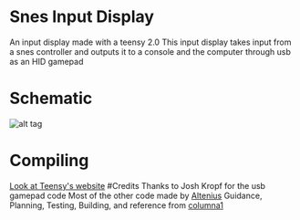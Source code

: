 # Snes Input Display
An input display made with a teensy 2.0
This input display takes input from a snes controller and outputs it to a console and the computer through usb as an HID gamepad
# Schematic
![alt tag](https://raw.github.com/columna1/Snes-input-display/master/schematic-v1.0.png)
# Compiling
[Look at Teensy's website](https://www.pjrc.com/teensy/first_use.html)
#Credits
Thanks to Josh Kropf for the usb gamepad code
Most of the other code made by [Altenius](https://github.com/Altenius)
Guidance, Planning, Testing, Building, and reference from [columna1](https://github.com/columna1)
